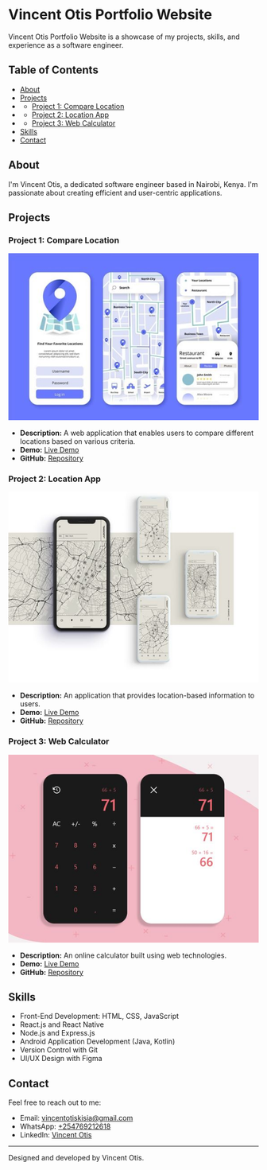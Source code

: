 
# Vincent Otis Portfolio Website

Vincent Otis Portfolio Website is a showcase of my projects, skills, and experience as a software engineer.

## Table of Contents

- [About](#about)
- [Projects](#projects)
- - [Project 1: Compare Location](#project-1-compare-location)
- - [Project 2: Location App](#project-2-location-app)
- - [Project 3: Web Calculator](#project-3-web-calculator)
- [Skills](#skills)
- [Contact](#contact)

## About

I'm Vincent Otis, a dedicated software engineer based in Nairobi, Kenya. I'm passionate about creating efficient and user-centric applications.

## Projects

### Project 1: Compare Location

![Compare Location](lokesheni.jpg)

- **Description:** A web application that enables users to compare different locations based on various criteria.
- **Demo:** [Live Demo](https://otis-ke.github.io/user_location_compare.github.io/)
- **GitHub:** [Repository](https://github.com/otis-ke/user_location_compare.github.io)

### Project 2: Location App

![Location App](newpia.jpg)

- **Description:** An application that provides location-based information to users.
- **Demo:** [Live Demo](https://otis-ke.github.io/location_user.github.io/)
- **GitHub:** [Repository](https://github.com/otis-ke/location_user.github.io)

### Project 3: Web Calculator

![Web Calculator](last%20calc.jpg)

- **Description:** An online calculator built using web technologies.
- **Demo:** [Live Demo](https://otis-ke.github.io/calculator.github.io/)
- **GitHub:** [Repository](https://github.com/otis-ke/calculator.github.io)

<!-- Add more projects as needed -->

## Skills

- Front-End Development: HTML, CSS, JavaScript
- React.js and React Native
- Node.js and Express.js
- Android Application Development (Java, Kotlin)
- Version Control with Git
- UI/UX Design with Figma

## Contact

Feel free to reach out to me:

- Email: [vincentotiskisia@gmail.com](mailto:vincentotiskisia@gmail.com)
- WhatsApp: [+254769212618](https://api.whatsapp.com/send?phone=254769212618)
- LinkedIn: [Vincent Otis](https://www.linkedin.com/in/vincent-otis-1315b0235)

---

Designed and developed by Vincent Otis.


